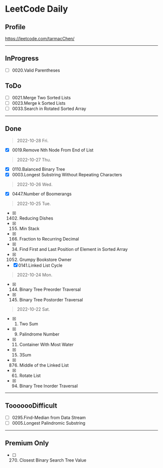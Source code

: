 # LeetCode Daily

## Profile
https://leetcode.com/tarmacChen/

---

## InProgress

- [ ] 0020.Valid Parentheses

## ToDo

- [ ] 0021.Merge Two Sorted Lists
- [ ] 0023.Merge k Sorted Lists
- [ ] 0033.Search in Rotated Sorted Array

---
## Done

> 2022-10-28 Fri.
- [X] 0019.Remove Nth Node From End of List

> 2022-10-27 Thu.
- [X] 0110.Balanced Binary Tree
- [X] 0003.Longest Substring Without Repeating Characters

> 2022-10-26 Wed.
- [x] 0447.Number of Boomerangs

> 2022-10-25 Tue.
- [x] 1402. Reducing Dishes
- [x] 0155. Min Stack
- [x] 0166. Fraction to Recurring Decimal
- [x] 0034. Find First and Last Position of Element in Sorted Array
- [x] 1052. Grumpy Bookstore Owner
- [x] 0141.Linked List Cycle

> 2022-10-24 Mon.
- [x] 0144. Binary Tree Preorder Traversal
- [x] 0145. Binary Tree Postorder Traversal

> 2022-10-22 Sat.
- [x] 0001. Two Sum
- [x] 0009. Palindrome Number
- [x] 0011. Container With Most Water
- [x] 0015. 3Sum 
- [x] 0876. Middle of the Linked List
- [x] 0061. Rotate List
- [x] 0094. Binary Tree Inorder Traversal

---

## TooooooDifficult

- [ ] 0295.Find-Median from Data Stream
- [ ] 0005.Longest Palindromic Substring

---

## Premium Only

- [ ] 270. Closest Binary Search Tree Value